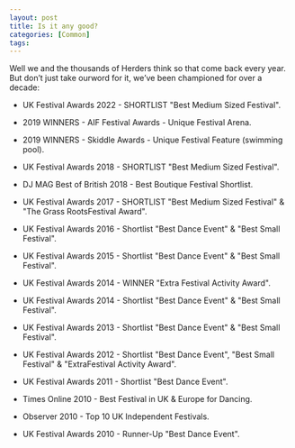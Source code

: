 ```yaml
---
layout: post
title: Is it any good?
categories: [Common]
tags: 
---
```


Well we and the thousands of Herders think so that come back every year. But don’t just take ourword for it, we’ve been championed for over a decade:


* UK Festival Awards 2022 - SHORTLIST "Best Medium Sized Festival".

* 2019 WINNERS - AIF Festival Awards - Unique Festival Arena.

* 2019 WINNERS - Skiddle Awards - Unique Festival Feature (swimming pool).

* UK Festival Awards 2018 - SHORTLIST "Best Medium Sized Festival".

* DJ MAG Best of British 2018 - Best Boutique Festival Shortlist.

* UK Festival Awards 2017 - SHORTLIST "Best Medium Sized Festival" & "The Grass RootsFestival Award". 

* UK Festival Awards 2016 - Shortlist "Best Dance Event" & "Best Small Festival". 

* UK Festival Awards 2015 - Shortlist "Best Dance Event" & "Best Small Festival". 

* UK Festival Awards 2014 - WINNER "Extra Festival Activity Award". 

* UK Festival Awards 2014 - Shortlist "Best Dance Event" & "Best Small Festival". 

* UK Festival Awards 2013 - Shortlist "Best Dance Event" & "Best Small Festival". 

* UK Festival Awards 2012 - Shortlist "Best Dance Event", "Best Small Festival" & "ExtraFestival Activity Award". 

* UK Festival Awards 2011 - Shortlist "Best Dance Event". 

* Times Online 2010 - Best Festival in UK & Europe for Dancing. 

* Observer 2010 - Top 10 UK Independent Festivals. 

* UK Festival Awards 2010 - Runner-Up "Best Dance Event".